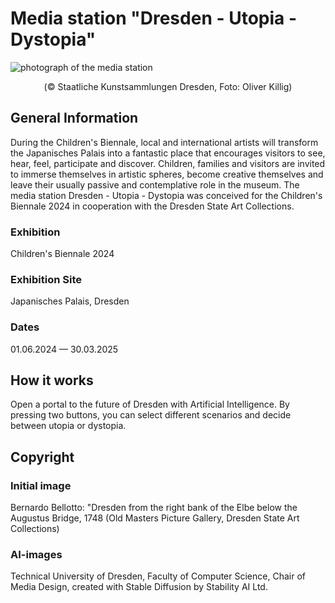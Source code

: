 # Media station "Dresden - Utopia - Dystopia"
![photograph of the media station](https://japanisches-palais.skd.museum/fileadmin/_processed_/6/0/csm_020624killig178_db49e2398a.jpg)
<p style="text-align: center;">(© Staatliche Kunstsammlungen Dresden, Foto: Oliver Killig)</p>

## General Information
During the Children's Biennale, local and international artists will transform the Japanisches Palais into a fantastic place that encourages visitors to see, hear, feel, participate and discover. Children, families and visitors are invited to immerse themselves in artistic spheres, become creative themselves and leave their usually passive and contemplative role in the museum. The media station Dresden - Utopia - Dystopia was conceived for the Children's Biennale 2024 in cooperation with the Dresden State Art Collections.

### Exhibition
Children's Biennale 2024
### Exhibition Site
Japanisches Palais, Dresden
### Dates
01.06.2024 — 30.03.2025

## How it works
Open a portal to the future of Dresden with Artificial Intelligence.
By pressing two buttons, you can select different scenarios and decide between utopia or dystopia.

## Copyright
### Initial image
Bernardo Bellotto: "Dresden from the right bank of the Elbe below the Augustus Bridge, 1748 (Old Masters Picture Gallery, Dresden State Art Collections)
### AI-images
Technical University of Dresden, Faculty of Computer Science, Chair of Media Design, created with Stable Diffusion by Stability AI Ltd.



